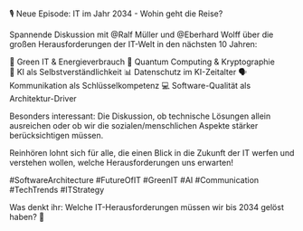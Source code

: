 🎙️ Neue Episode: IT im Jahr 2034 - Wohin geht die Reise? 

Spannende Diskussion mit @Ralf Müller und @Eberhard Wolff über die großen Herausforderungen der IT-Welt in den nächsten 10 Jahren:

🌱 Green IT & Energieverbrauch
🔐 Quantum Computing & Kryptographie  
🤖 KI als Selbstverständlichkeit
📊 Datenschutz im KI-Zeitalter
🗣️ Kommunikation als Schlüsselkompetenz
💻 Software-Qualität als Architektur-Driver

Besonders interessant: Die Diskussion, ob technische Lösungen allein ausreichen oder ob wir die sozialen/menschlichen Aspekte stärker berücksichtigen müssen.

Reinhören lohnt sich für alle, die einen Blick in die Zukunft der IT werfen und verstehen wollen, welche Herausforderungen uns erwarten!

#SoftwareArchitecture #FutureOfIT #GreenIT #AI #Communication #TechTrends #ITStrategy

Was denkt ihr: Welche IT-Herausforderungen müssen wir bis 2034 gelöst haben? 🤔